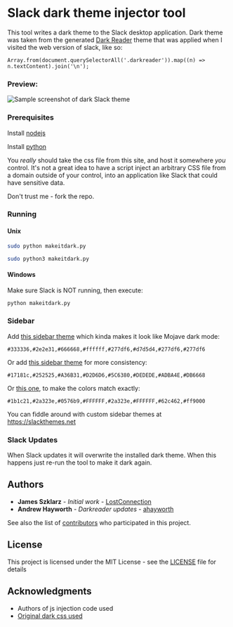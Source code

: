 # Slack dark theme injector tool
This tool writes a dark theme to the Slack desktop application.
Dark theme was taken from the generated [Dark Reader](https://darkreader.org)
theme that was applied when I visited the web version of slack, like so:
```
Array.from(document.querySelectorAll('.darkreader')).map((n) => n.textContent).join('\n');

```

### Preview:

![Sample screenshot of dark Slack theme](sample-screenshot01.png)

### Prerequisites

Install [nodejs](https://nodejs.org/)

Install [python](https://www.python.org/)

You _really_ should take the css file from this site, and host it somewhere _you_ control. It's
not a great idea to have a script inject an arbitrary CSS file from a domain outside of your control,
into an application like Slack that could have sensitive data.

Don't trust me - fork the repo.

### Running

#### Unix
```bash
sudo python makeitdark.py
```
```bash
sudo python3 makeitdark.py
```

#### Windows
Make sure Slack is NOT running, then execute:
```bash
python makeitdark.py
```

### Sidebar

Add [this sidebar theme](https://slackthemes.net/#/custom#333336,2e2e31,666668,ffffff,277df6,d7d5d4,277df6,277df6) which kinda makes it look like Mojave dark mode:
```
#333336,#2e2e31,#666668,#ffffff,#277df6,#d7d5d4,#277df6,#277df6
```
Or add [this sidebar theme](https://slackthemes.net/#/custom#17181c,252525,A36B31,D2D6D6,5C6380,DEDEDE,ADBA4E,DB6668) for more consistency:
```
#17181c,#252525,#A36B31,#D2D6D6,#5C6380,#DEDEDE,#ADBA4E,#DB6668
```

Or [this one](https://slackthemes.net/#/custom#1b1c21,2a323e,0576b9,FFFFFF,2a323e,FFFFFF,62c462,ff9000), to make the colors match exactly:
```
#1b1c21,#2a323e,#0576b9,#FFFFFF,#2a323e,#FFFFFF,#62c462,#ff9000
```

You can fiddle around with custom sidebar themes at https://slackthemes.net

### Slack Updates

When Slack updates it will overwrite the installed dark theme. When this happens just re-run the tool to make it dark again.

## Authors

* **James Szklarz** - *Initial work* - [LostConnection](https://github.com/LostConnection)
* **Andrew Hayworth** - *Darkreader updates* - [ahayworth](https://github.com/ahayworth)

See also the list of [contributors](https://github.com/LostConnection/makeitdark/contributors) who participated in this project.

## License

This project is licensed under the MIT License - see the [LICENSE](LICENSE) file for details

## Acknowledgments

* Authors of js injection code used
* [Original dark css used](https://github.com/laCour/slack-night-mode)

